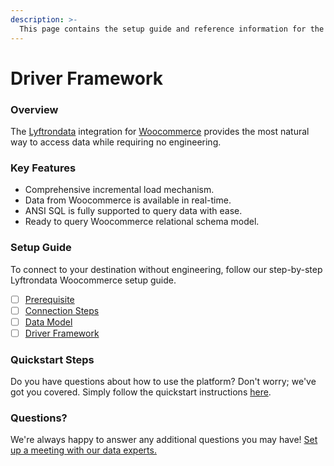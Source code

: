 ```yaml
---
description: >-
  This page contains the setup guide and reference information for the Woocommerce source connector.
---
```


# Driver Framework

### Overview

The [Lyftrondata](https://www.lyftrondata.com/) integration for [Woocommerce](None) provides the most natural way to access data while requiring no engineering.

### Key Features

* Comprehensive incremental load mechanism.
* Data from Woocommerce is available in real-time.&#x20;
* ANSI SQL is fully supported to query data with ease.
* Ready to query Woocommerce relational schema model.

### Setup Guide

To connect to your destination without engineering, follow our step-by-step Lyftrondata Woocommerce setup guide.

* [ ] [Prerequisite](../prerequisite.md)
* [ ] [Connection Steps](../connection-steps.md)
* [ ] [Data Model](../data-model/erd.md)
* [ ] [Driver Framework](../driver-framework/)

### Quickstart Steps

Do you have questions about how to use the platform? Don't worry; we've got you covered. Simply follow the quickstart instructions [here](../driver-framework/README.md).

### Questions? <a href="#questions" id="questions"></a>

We're always happy to answer any additional questions you may have! [Set up a meeting with our data experts.](https://www.lyftrondata.com/book-a-meeting/)


